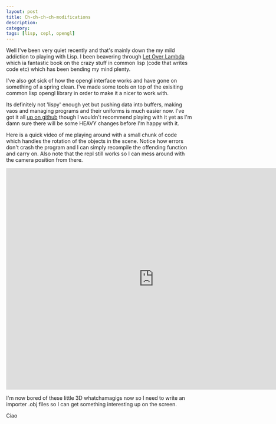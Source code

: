 ```yaml
---
layout: post
title: Ch-ch-ch-ch-modifications
description:
category:
tags: [lisp, cepl, opengl]
---
```


Well I've been very quiet recently and that's mainly down the my mild addiction to playing with Lisp. I been beavering through  [Let Over Lambda]() which ia fantastic book on the crazy stuff in common lisp (code that writes code etc) which has been bending my mind plenty. 

I've also got sick of how the opengl interface works and have gone on something of a spring clean. I've made some tools on top of the exisiting common lisp opengl library in order to make it a nicer to work with. 

Its definitely not 'lispy' enough yet but pushing data into buffers, making vaos and managing programs and their uniforms is much easier now. I've got it all [up on github]() though I wouldn't recommend playing with it yet as I'm damn sure there will be some HEAVY changes before I'm happy with it.

Here is a quick video of me playing around with a small chunk of code which handles the rotation of the objects in the scene. Notice how errors don't crash the program and I can simply recompile the offending function and carry on. Also note that the repl still works so I can mess around with the camera position from there.

<iframe width="800" height="600" src="http://www.youtube.com/embed/qcahUrvytqs" frameborder="0"></iframe>

I'm now bored of these little 3D whatchamagigs now so I need to write an importer .obj files so I can get something interesting up on the screen.

Ciao